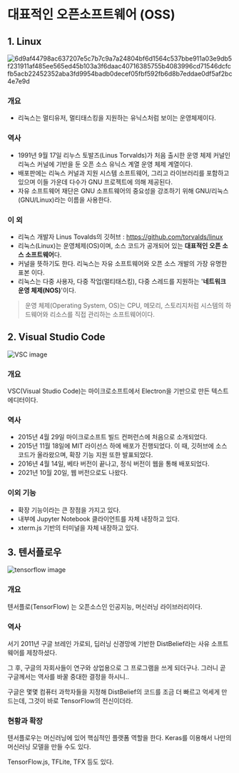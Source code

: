 # 대표적인 오픈소프트웨어 (OSS)

## 1. Linux

![6d9af44798ac637207e5c7b7c9a7a24804bf6d1564c537bbe911a03e9db5f231911af485ee565ed45b103a3f6daac40716385755b4083996cd71546dcfcfb5acb22452352aba3fd9954badb0decef05fbf592fb6d8b7eddae0df5af2bc4e7e9d](https://user-images.githubusercontent.com/106071689/201648186-fceabbfe-ce95-4669-ac90-10bb979807be.svg) 

### 개요
* 리눅스는 멀티유저, 멀티태스킹을 지원하는 유닉스처럼 보이는 운영체제이다. 
### 역사
* 1991년 9월 17일 리누스 토발즈(Linus Torvalds)가 처음 출시한 운영 체제 커널인 리눅스 커널에 기반을 둔 오픈 소스 유닉스 계열 운영 체제 계열이다.
* 배포판에는 리눅스 커널과 지원 시스템 소프트웨어, 그리고 라이브러리를 포함하고 있으며 이들 가운데 다수가 GNU 프로젝트에 의해 제공된다. 
* 자유 소프트웨어 재단은 GNU 소프트웨어의 중요성을 강조하기 위해 GNU/리눅스(GNU/Linux)라는 이름을 사용한다.
### 이 외
* 리눅스 개발자 Linus Tovalds의 깃허브 : https://github.com/torvalds/linux
* 리눅스(Linux)는 운영체제(OS)이며, 소스 코드가 공개되어 있는 **대표적인 오픈 소스 소프트웨어**다. 
* 커널을 뜻하기도 한다. 리눅스는 자유 소프트웨어와 오픈 소스 개발의 가장 유명한 표본 이다. 
* 리눅스는 다중 사용자, 다중 작업(멀티태스킹), 다중 스레드를 지원하는 '**네트워크 운영 체제(NOS)**'이다.
> 운영 체제(Operating System, OS)는 CPU, 메모리, 스토리지처럼 시스템의 하드웨어와 리소스를 직접 관리하는 소프트웨어이다.


## 2. Visual Studio Code
![VSC image](https://user-images.githubusercontent.com/85077262/202912208-d02afd8a-694e-458c-b4be-4e42d0680f69.png)

### 개요
VSC(Visual Studio Code)는 마이크로소프트에서 Electron을 기반으로 만든 텍스트에디터이다.

### 역사
* 2015년 4월 29일 마이크로소프트 빌드 컨퍼런스에 처음으로 소개되었다.
* 2015년 11월 18일에 MIT 라이선스 하에 배포가 진행되었다. 이 때, 깃허브에 소스 코드가 올라왔으며, 확장 기능 지원 또한 발표되었다.
* 2016년 4월 14일, 베타 버전이 끝나고, 정식 버전이 웹을 통해 배포되었다.
* 2021년 10월 20일, 웹 버전으로도 나왔다.

### 이외 기능
* 확장 기능이라는 큰 장점을 가지고 있다.
* 내부에 Jupyter Notebook 클라이언트를 자체 내장하고 있다.
* xterm.js 기반의 터미널을 자체 내장하고 있다.

## 3. 텐서플로우

![tensorflow image](https://www.gstatic.com/devrel-devsite/prod/v3462c96ac67b219823d8a74cdbc490c2c319f90ecc3df183f872ce93dd06a4da/tensorflow/images/lockup.svg)

### 개요

텐서플로(TensorFlow) 는 오픈소스인 인공지능, 머신러닝 라이브러리이다.

### 역사

서기 2011년 구글 브레인 가로되, 딥러닝 신경망에 기반한 DistBelief라는 사유 소프트웨어를 제창하셨다.

그 후, 구글의 자회사들이 연구와 상업용으로 그 프로그램을 쓰게 되더구나. 그러니 곧 구글께서는 역사를 바꿀 중대한 결정을 하시니..

구글은 몇몇 컴퓨터 과학자들을 지정해 DistBelief의 코드를 조금 더 빠르고 억세게 만드는데, 그것이 바로 TensorFlow의 전신이더라.

### 현황과 확장

텐서플로우는 머신러닝에 있어 핵심적인 플랫폼 역할을 한다. Keras를 이용해서 나만의 머신러닝 모델을 만들 수도 있다.

TensorFlow.js, TFLite, TFX 등도 있다.

